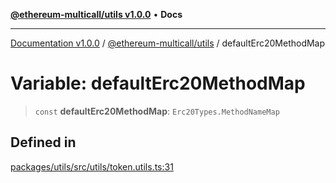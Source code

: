 [**@ethereum-multicall/utils v1.0.0**](../README.md) • **Docs**

***

[Documentation v1.0.0](../../../packages.md) / [@ethereum-multicall/utils](../README.md) / defaultErc20MethodMap

# Variable: defaultErc20MethodMap

> `const` **defaultErc20MethodMap**: `Erc20Types.MethodNameMap`

## Defined in

[packages/utils/src/utils/token.utils.ts:31](https://github.com/niZmosis/ethereum-multicall/blob/2a2d077a99c23b464a4e40dd6375d06ce98594bd/packages/utils/src/utils/token.utils.ts#L31)
